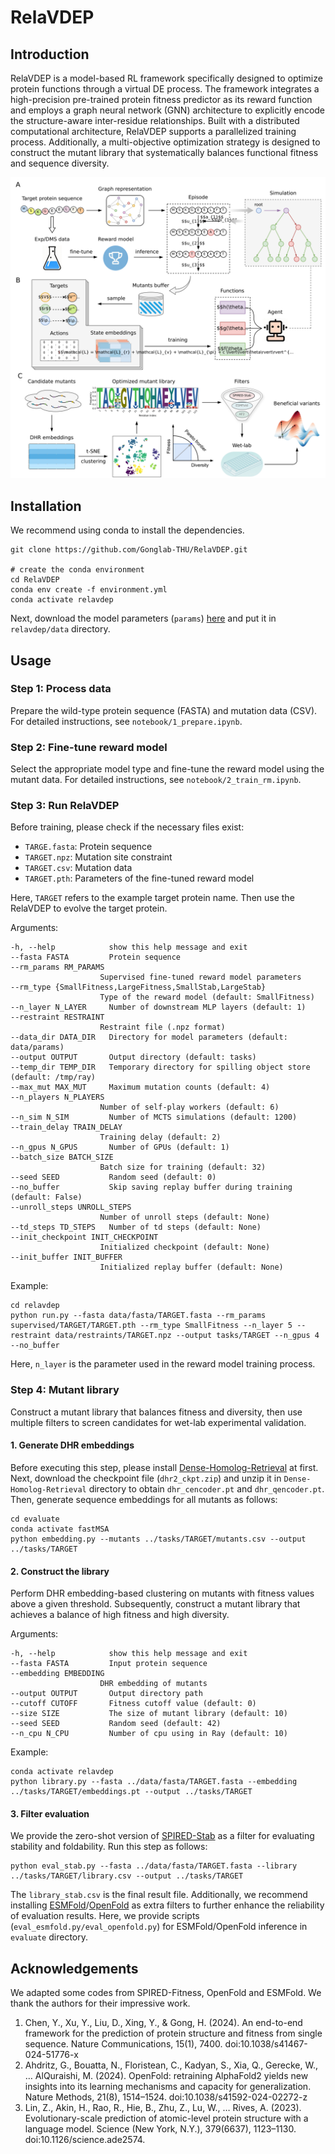 # RelaVDEP

## Introduction

RelaVDEP is a model-based RL framework specifically designed to optimize protein functions through a virtual DE process. The framework integrates a high-precision pre-trained protein fitness predictor as its reward function and employs a graph neural network (GNN) architecture to explicitly encode the structure-aware inter-residue relationships. Built with a distributed computational architecture, RelaVDEP supports a parallelized training process. Additionally, a multi-objective optimization strategy is designed to construct the mutant library that systematically balances functional fitness and sequence diversity.

![](figures/RelaVDEP.svg "Dynamics path")

## Installation
We recommend using conda to install the dependencies.
```
git clone https://github.com/Gonglab-THU/RelaVDEP.git

# create the conda environment
cd RelaVDEP
conda env create -f environment.yml
conda activate relavdep
```

Next, download the model parameters (`params`) [here](https://zenodo.org/doi/10.5281/zenodo.15720582) and put it in `relavdep/data` directory.

## Usage

### Step 1: Process data
Prepare the wild-type protein sequence (FASTA) and mutation data (CSV). For detailed instructions, see `notebook/1_prepare.ipynb`.

### Step 2: Fine-tune reward model
Select the appropriate model type and fine-tune the reward model using the mutant data. For detailed instructions, see `notebook/2_train_rm.ipynb`.

### Step 3: Run RelaVDEP
Before training, please check if the necessary files exist:

- `TARGE.fasta`: Protein sequence
- `TARGET.npz`: Mutation site constraint
- `TARGET.csv`: Mutation data
- `TARGET.pth`: Parameters of the fine-tuned reward model

Here, `TARGET` refers to the example target protein name. Then use the RelaVDEP to evolve the target protein. 

Arguments:
```
-h, --help            show this help message and exit
--fasta FASTA         Protein sequence
--rm_params RM_PARAMS
                    Supervised fine-tuned reward model parameters
--rm_type {SmallFitness,LargeFitness,SmallStab,LargeStab}
                    Type of the reward model (default: SmallFitness)
--n_layer N_LAYER     Number of downstream MLP layers (default: 1)
--restraint RESTRAINT
                    Restraint file (.npz format)
--data_dir DATA_DIR   Directory for model parameters (default: data/params)
--output OUTPUT       Output directory (default: tasks)
--temp_dir TEMP_DIR   Temporary directory for spilling object store (default: /tmp/ray)
--max_mut MAX_MUT     Maximum mutation counts (default: 4)
--n_players N_PLAYERS
                    Number of self-play workers (default: 6)
--n_sim N_SIM         Number of MCTS simulations (default: 1200)
--train_delay TRAIN_DELAY
                    Training delay (default: 2)
--n_gpus N_GPUS       Number of GPUs (default: 1)
--batch_size BATCH_SIZE
                    Batch size for training (default: 32)
--seed SEED           Random seed (default: 0)
--no_buffer           Skip saving replay buffer during training (default: False)
--unroll_steps UNROLL_STEPS
                    Number of unroll steps (default: None)
--td_steps TD_STEPS   Number of td steps (default: None)
--init_checkpoint INIT_CHECKPOINT
                    Initialized checkpoint (default: None)
--init_buffer INIT_BUFFER
                    Initialized replay buffer (default: None)
```

Example:
```
cd relavdep
python run.py --fasta data/fasta/TARGET.fasta --rm_params supervised/TARGET/TARGET.pth --rm_type SmallFitness --n_layer 5 --restraint data/restraints/TARGET.npz --output tasks/TARGET --n_gpus 4 --no_buffer 
```
Here, `n_layer` is the parameter used in the reward model training process.

### Step 4: Mutant library
Construct a mutant library that balances fitness and diversity, then use multiple filters to screen candidates for wet-lab experimental validation.

#### 1. Generate DHR embeddings
Before executing this step, please install [Dense-Homolog-Retrieval](https://github.com/ml4bio/Dense-Homolog-Retrieval) at first. Next, download the checkpoint file (`dhr2_ckpt.zip`) and unzip it in `Dense-Homolog-Retrieval` directory to obtain `dhr_cencoder.pt` and `dhr_qencoder.pt`. Then, generate sequence embeddings for all mutants as follows:
```
cd evaluate
conda activate fastMSA
python embedding.py --mutants ../tasks/TARGET/mutants.csv --output ../tasks/TARGET
```

#### 2. Construct the library
Perform DHR embedding-based clustering on mutants with fitness values above a given threshold. Subsequently, construct a mutant library that achieves a balance of high fitness and high diversity.

Arguments:
```
-h, --help            show this help message and exit
--fasta FASTA         Input protein sequence
--embedding EMBEDDING
                    DHR embedding of mutants
--output OUTPUT       Output directory path
--cutoff CUTOFF       Fitness cutoff value (default: 0)
--size SIZE           The size of mutant library (default: 10)
--seed SEED           Random seed (default: 42)
--n_cpu N_CPU         Number of cpu using in Ray (default: 10)
```
Example:
```
conda activate relavdep
python library.py --fasta ../data/fasta/TARGET.fasta --embedding ../tasks/TARGET/embeddings.pt --output ../tasks/TARGET
```

#### 3. Filter evaluation
We provide the zero-shot version of [SPIRED-Stab](https://www.nature.com/articles/s41467-024-51776-x) as a filter for evaluating stability and foldability. Run this step as follows:
```
python eval_stab.py --fasta ../data/fasta/TARGET.fasta --library ../tasks/TARGET/library.csv --output ../tasks/TARGET
```
The `library_stab.csv` is the final result file. Additionally, we recommend installing [ESMFold](https://www.science.org/doi/10.1126/science.ade2574)/[OpenFold](https://www.nature.com/articles/s41592-024-02272-z) as extra filters to further enhance the reliability of evaluation results. Here, we provide scripts (`eval_esmfold.py/eval_openfold.py`) for ESMFold/OpenFold inference in `evaluate` directory.

## Acknowledgements
We adapted some codes from SPIRED-Fitness, OpenFold and ESMFold. We thank the authors for their impressive work.
1. Chen, Y., Xu, Y., Liu, D., Xing, Y., & Gong, H. (2024). An end-to-end framework for the prediction of protein structure and fitness from single sequence. Nature Communications, 15(1), 7400. doi:10.1038/s41467-024-51776-x
2. Ahdritz, G., Bouatta, N., Floristean, C., Kadyan, S., Xia, Q., Gerecke, W., … AlQuraishi, M. (2024). OpenFold: retraining AlphaFold2 yields new insights into its learning mechanisms and capacity for generalization. Nature Methods, 21(8), 1514–1524. doi:10.1038/s41592-024-02272-z
3. Lin, Z., Akin, H., Rao, R., Hie, B., Zhu, Z., Lu, W., … Rives, A. (2023). Evolutionary-scale prediction of atomic-level protein structure with a language model. Science (New York, N.Y.), 379(6637), 1123–1130. doi:10.1126/science.ade2574.
